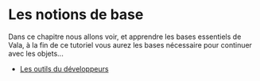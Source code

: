 # Les notions de base

Dans ce chapitre nous allons voir, et apprendre les bases essentiels de Vala, à la fin de ce tutoriel vous aurez les bases nécessaire pour continuer avec les objets...


* [Les outils du développeurs](les_outils_du_developpeurs.md)
